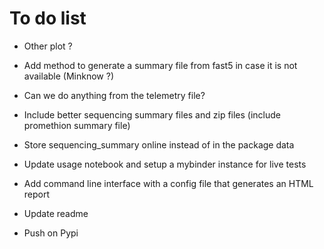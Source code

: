 # To do list

* Other plot ?
* Add method to generate a summary file from fast5 in case it is not available (Minknow ?)
* Can we do anything from the telemetry file?

* Include better sequencing summary files and zip files (include promethion summary file)
* Store sequencing_summary online instead of in the package data
* Update usage notebook and setup a mybinder instance for live tests

* Add command line interface with a config file that generates an HTML report
* Update readme
* Push on Pypi
